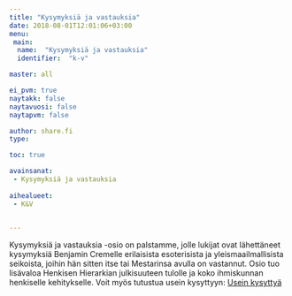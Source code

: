 ```yaml
---
title: "Kysymyksiä ja vastauksia"
date: 2018-08-01T12:01:06+03:00
menu:
 main:
  name:  "Kysymyksiä ja vastauksia"
  identifier:  "k-v"

master: all

ei_pvm: true
naytakk: false
naytavuosi: false
naytapvm: false

author: share.fi
type: 

toc: true

avainsanat:
 - Kysymyksiä ja vastauksia
 
aihealueet:
 - K&V
 

---
```

<p class="alustus">Kysymyksiä ja vastauksia -osio on palstamme, jolle lukijat ovat lähettäneet kysymyksiä Benjamin Cremelle erilaisista esoterisista ja yleismaailmallisista seikoista, joihin hän sitten itse tai Mestarinsa avulla on vastannut. Osio tuo lisävaloa Henkisen Hierarkian julkisuuteen tulolle ja koko ihmiskunnan henkiselle kehitykselle.
Voit myös tutustua usein kysyttyyn: <a href="/kysymyksia-vastauksia/ukk/">Usein kysyttyä</a></p>
